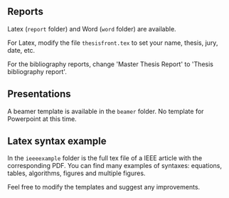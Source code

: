 ## Reports

Latex (`report` folder) and Word (`word` folder) are available.

For Latex, modify the file `thesisfront.tex` to set your name, thesis, jury, date, etc.

For the bibliography reports, change 'Master Thesis Report' to 'Thesis bibliography report'.

## Presentations

A beamer template is available in the `beamer` folder. No template for Powerpoint at this time.

## Latex syntax example

In the `ieeeexample` folder is the full tex file of a IEEE article with the corresponding PDF. You can find many examples of syntaxes: equations, tables, algorithms, figures and multiple figures.


Feel free to modify the templates and suggest any improvements.
